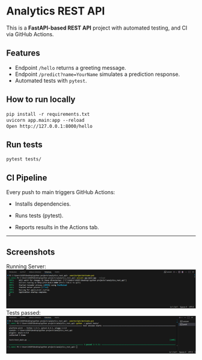# Analytics REST API

This is a **FastAPI-based REST API** project with automated testing, and CI via GitHub Actions.

## **Features**
- Endpoint `/hello` returns a greeting message.
- Endpoint `/predict?name=YourName` simulates a prediction response.
- Automated tests with `pytest`.

## **How to run locally**
```plaintext
pip install -r requirements.txt
uvicorn app.main:app --reload
Open http://127.0.0.1:8000/hello
```
## Run tests
```
pytest tests/
```
## CI Pipeline
Every push to main triggers GitHub Actions:

- Installs dependencies.

- Runs tests (pytest).

- Reports results in the Actions tab.
---
## Screenshots
Running Server:
![Running server](./assets/runningserver.png)
Tests passed:
![Tests Passed](./assets/pytest.png)
